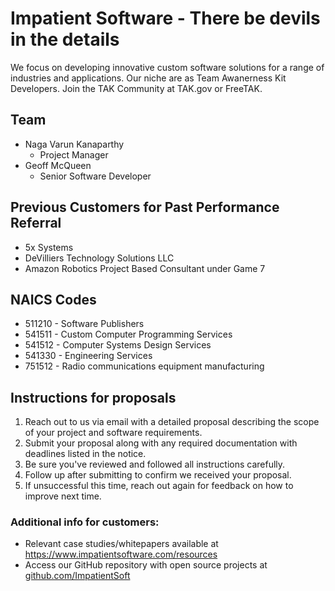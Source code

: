 # Impatient Software - There be devils in the details
We focus on developing innovative custom software solutions for a range of industries and applications.
Our niche are as Team Awanerness Kit Developers. Join the TAK Community at TAK.gov or FreeTAK.

## Team

- Naga Varun Kanaparthy
  - Project Manager
- Geoff McQueen
  - Senior Software Developer

## Previous Customers for Past Performance Referral
- 5x Systems
- DeVilliers Technology Solutions LLC
- Amazon Robotics Project Based Consultant under Game 7
  
## NAICS Codes
- 511210 - Software Publishers
- 541511 - Custom Computer Programming Services
- 541512 - Computer Systems Design Services
- 541330 - Engineering Services
- 751512 - Radio communications equipment manufacturing

## Instructions for proposals
1. Reach out to us via email with a detailed proposal describing the scope of your project and software requirements.
2. Submit your proposal along with any required documentation with deadlines listed in the notice.
3. Be sure you've reviewed and followed all instructions carefully.
4. Follow up after submitting to confirm we received your proposal.
5. If unsuccessful this time, reach out again for feedback on how to improve next time.

### Additional info for customers:
- Relevant case studies/whitepapers available at https://www.impatientsoftware.com/resources
- Access our GitHub repository with open source projects at [github.com/ImpatientSoft](https://github.com/ImpatientSoftware)
